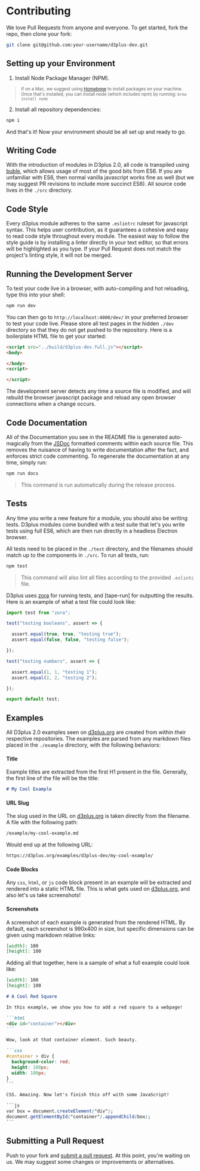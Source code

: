 # Contributing

We love Pull Requests from anyone and everyone. To get started, fork the repo, then clone your fork:

```sh
git clone git@github.com:your-username/d3plus-dev.git
```

## Setting up your Environment

1. Install Node Package Manager (NPM).
> <sub>If on a Mac, we suggest using [Homebrew](http://brew.sh/) to install packages on your machine. Once that's installed, you can install node (which includes npm) by running: `brew install node`</sub>
2. Install all repository dependencies:
```sh
npm i
```

And that's it! Now your environment should be all set up and ready to go.

## Writing Code

With the introduction of modules in D3plus 2.0, all code is transpiled using [buble](http://buble.surge.sh/), which allows usage of most of the good bits from ES6. If you are unfamiliar with ES6, then normal vanilla javascript works fine as well (but we may suggest PR revisions to include more succinct ES6). All source code lives in the `./src` directory.

## Code Style

Every d3plus module adheres to the same `.eslintrc` ruleset for javascript syntax. This helps user contribution, as it guarantees a cohesive and easy to read code style throughout every module. The easiest way to follow the style guide is by installing a linter directly in your text editor, so that errors will be highlighted as you type. If your Pull Request does not match the project's linting style, it will not be merged.

## Running the Development Server

To test your code live in a browser, with auto-compiling and hot reloading, type this into your shell:

```sh
npm run dev
```

You can then go to `http://localhost:4000/dev/` in your preferred browser to test your code live. Please store all test pages in the hidden `./dev` directory so that they do not get pushed to the repository. Here is a boilerplate HTML file to get your started:

```html
<script src="../build/d3plus-dev.full.js"></script>
<body>

</body>
<script>

</script>
```
The development server detects any time a source file is modified, and will rebuild the browser javascript package and reload any open browser connections when a change occurs.

## Code Documentation

All of the Documentation you see in the README file is generated auto-magically from the [JSDoc](http://usejsdoc.org/) formatted comments within each source file. This removes the nuisance of having to write documentation after the fact, and enforces strict code commenting. To regenerate the documentation at any time, simply run:

```sh
npm run docs
```

> This command is run automatically during the release process.

## Tests

Any time you write a new feature for a module, you should also be writing tests. D3plus modules come bundled with a test suite that let's you write tests using full ES6, which are then run directly in a headless Electron browser.

All tests need to be placed in the `./test` directory, and the filenames should match up to the components in `./src`. To run all tests, run:

```sh
npm test
```
> This command will also lint all files according to the provided `.eslintc` file.

D3plus uses [zora]() for running tests, and [tape-run] for outputting the results. Here is an example of what a test file could look like:

```js
import test from "zora";

test("testing booleans", assert => {

  assert.equal(true, true, "testing true");
  assert.equal(false, false, "testing false");

});

test("testing numbers", assert => {

  assert.equal(1, 1, "testing 1");
  assert.equal(2, 2, "testing 2");

});

export default test;
```

## Examples

All D3plus 2.0 examples seen on [d3plus.org](https://d3plus.org) are created from within their respective repositories. The examples are parsed from any markdown files placed in the `./example` directory, with the following behaviors:

#### Title

Example titles are extracted from the first H1 present in the file. Generally, the first line of the file will be the title:

```md
# My Cool Example
```

#### URL Slug

The slug used in the URL on [d3plus.org](https://d3plus.org) is taken directly from the filename. A file with the following path:

```sh
/example/my-cool-example.md
```

Would end up at the following URL:

```sh
https://d3plus.org/examples/d3plus-dev/my-cool-example/
```

#### Code Blocks

Any `css`, `html`, or `js` code block present in an example will be extracted and rendered into a static HTML file. This is what gets used on [d3plus.org](https://d3plus.org), and also let's us take screenshots!

#### Screenshots

A screenshot of each example is generated from the rendered HTML. By default, each screenshot is 990x400 in size, but specific dimensions can be given using markdown relative links:

```md
[width]: 100
[height]: 100
```

Adding all that together, here is a sample of what a full example could look like:

`````md
[width]: 100
[height]: 100

# A Cool Red Square

In this example, we show you how to add a red square to a webpage!

```html
<div id="container"></div>
```

Wow, look at that container element. Such beauty.

```css
#container > div {
  background-color: red;
  height: 100px;
  width: 100px;
}
```

CSS. Amazing. Now let's finish this off with some JavaScript!

```js
var box = document.createElement("div");
document.getElementById("container").appendChild(box);
```

`````

## Submitting a Pull Request

Push to your fork and [submit a pull request](https://github.com/d3plus/d3plus-dev/compare/). At this point, you're waiting on us. We may suggest some changes or improvements or alternatives.
